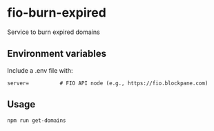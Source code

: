 # fio-burn-expired
Service to burn expired domains

## Environment variables

Include a .env file with:

```
server=          # FIO API node (e.g., https://fio.blockpane.com)

```

## Usage

```
npm run get-domains

```